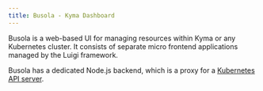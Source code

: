 ```yaml
---
title: Busola - Kyma Dashboard
---
```


Busola is a web-based UI for managing resources within Kyma or any Kubernetes cluster. It consists of separate micro frontend applications managed by the Luigi framework.

Busola has a dedicated Node.js backend, which is a proxy for a [Kubernetes API server](https://kubernetes.io/docs/concepts/overview/components/#kube-apiserver).

